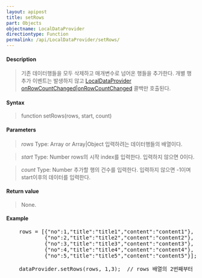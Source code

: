 ```yaml
---
layout: apipost
title: setRows
part: Objects
objectname: LocalDataProvider
directiontype: Function
permalink: /api/LocalDataProvider/setRows/
---
```



#### Description

> 기존 데이터행들을 모두 삭제하고 매개변수로 넘어온 행들을 추가한다. 개별 행 추가 이벤트는 발생하지 않고 [LocalDataProvider onRowCountChanged|onRowCountChanged](/api/LocalDataProvider/) 콜백만 호출된다.

#### Syntax

> function setRows(rows, start, count)

#### Parameters

> *rows*
> Type: Array or Array|Object
> 입력하려는 데이터행들의 배열이다.

> *start*
> Type: Number
> rows의 시작 index를 입력한다. 입력하지 않으면 0이다.

> *count*
> Type: Number
> 추가할 행의 건수를 입력한다. 입력하지 않으면 -1이며 start이후의 데이터를 입력한다.

#### Return value

> None.

#### Example

<pre class="prettyprint">
    rows = [{"no":1,"title":"title1","content":"content1"},
            {"no":2,"title":"title2","content":"content2"},
            {"no":3,"title":"title3","content":"content3"},
            {"no":4,"title":"title4","content":"content4"},
            {"no":5,"title":"title5","content":"content5"}];

    dataProvider.setRows(rows, 1,3);  // rows 배열의 2번째부터 4번째까지 3건을 입력한다.
</pre>


